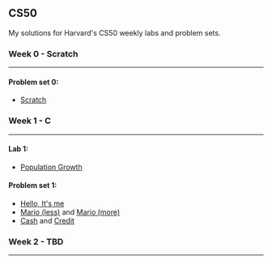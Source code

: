 ## CS50

My solutions for Harvard's CS50 weekly labs and problem sets.

### Week 0 - Scratch

---

#### Problem set 0:
- [Scratch](psets/whistle)

### Week 1 - C

---

#### Lab 1:
- [Population Growth](labs/population)


#### Problem set 1: 
- [Hello, It's me](psets/me)
- [Mario (less)](psets/mario-less) and [Mario (more)](psets/mario-more)
- [Cash](psets/cash) and [Credit](psets/credit)

### Week 2 - TBD

---
